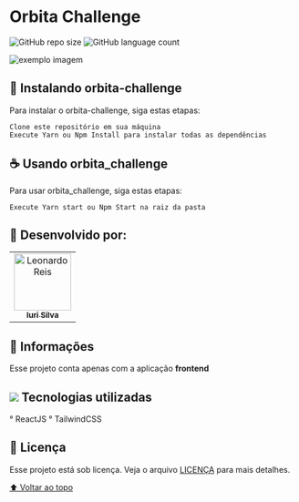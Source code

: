 # Orbita Challenge

![GitHub repo size](https://img.shields.io/github/repo-size/iuricode/README-template?style=for-the-badge)
![GitHub language count](https://img.shields.io/github/languages/count/iuricode/README-template?style=for-the-badge)

<img src="exemplo-image.png" alt="exemplo imagem">

## 🚀 Instalando orbita-challenge

Para instalar o orbita-challenge, siga estas etapas:

```
Clone este repositório em sua máquina
Execute Yarn ou Npm Install para instalar todas as dependências
```

## ☕ Usando orbita_challenge

Para usar orbita_challenge, siga estas etapas:

```
Execute Yarn start ou Npm Start na raiz da pasta
```

## 🤝 Desenvolvido por:

<table>
  <tr>
    <td align="center">
      <a href="#">
        <img src="https://github.com/profile/LeoReisMelo.png" width="100px;" alt="Leonardo Reis"/><br>
        <sub>
          <b>Iuri Silva</b>
        </sub>
      </a>
    </td>
  </tr>
</table>

## 📝 Informações

Esse projeto conta apenas com a aplicação **frontend**

## <img src="https://img.icons8.com/windows/32/000000/code.png"/> Tecnologias utilizadas

° ReactJS
° TailwindCSS

## 📝 Licença

Esse projeto está sob licença. Veja o arquivo [LICENÇA](LICENSE.md) para mais detalhes.

[⬆ Voltar ao topo](#nome-do-projeto)<br>

